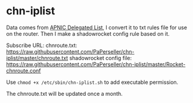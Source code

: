 # chn-iplist
Data comes from [ APNIC Delegated List](http://ftp.apnic.net/apnic/stats/apnic/delegated-apnic-latest), I convert it to txt rules file for use on the router. Then I make a shadowrocket config rule based on it.

Subscribe URL: 
chnroute.txt: https://raw.githubusercontent.com/PaPerseller/chn-iplist/master/chnroute.txt
shadowrocket config file: https://raw.githubusercontent.com/PaPerseller/chn-iplist/master/Rocket-chnroute.conf

Use `chmod +x /etc/sbin/chn-iplist.sh` to add executable permission.

The chnroute.txt will be updated once a month.
